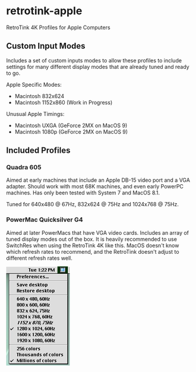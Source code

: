 # retrotink-apple
RetroTink 4K Profiles for Apple Computers

## Custom Input Modes

Includes a set of custom inputs modes to allow these profiles to include settings for many different display modes that are already tuned and ready to go.

Apple Specific Modes:
- Macintosh 832x624
- Macintosh 1152x860 (Work in Progress)

Unusual Apple Timings:
- Macintosh UXGA (GeForce 2MX on MacOS 9)
- Macintosh 1080p (GeForce 2MX on MacOS 9)

## Included Profiles

### Quadra 605

Aimed at early machines that include an Apple DB-15 video port and a VGA adapter. Should work with most 68K machines, and even early PowerPC machines. Has only been tested with System 7 and MacOS 8.1.

Tuned for 640x480 @ 67Hz, 832x624 @ 75Hz and 1024x768 @ 75Hz.

### PowerMac Quicksilver G4

Aimed at later PowerMacs that have VGA video cards. Includes an array of tuned display modes out of the box. It is heavily recommended to use SwitchRes when using the RetroTink 4K like this. MacOS doesn't know which refresh rates to recommend, and the RetroTink doesn't adjust to different refresh rates well.

![Image](docs/img/QuicksilverSwitchRes.jpg)
